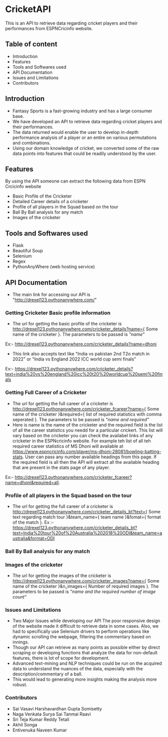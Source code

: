 # **CricketAPI**

This is an API to retrieve data regarding cricket players and their performances from ESPNCricinfo website.

## **Table of content**
- Introduction
- Features
- Tools and Softwares used
- API Documentation
- Issues and Limitations
- Contributors

## **Introduction**
- Fantasy Sports is a fast-growing industry and has a large consumer base.
- We have developed an API to retrieve data regarding cricket players and their performances.
- The data returned would enable the user to develop in-depth performance analysis of a player or an entire on various permutations and combinations.
- Using our domain knowledge of cricket, we converted some of the raw data points into features that could be readily understood by the user.


## **Features**
By using the API someone can extract the following data from ESPN Crcicinfo website

- Basic Profile of the Cricketer
- Detailed Career details of a cricketer
- Profile of all players in the Squad based on the tour
- Ball By Ball analysis for any match
- Images of the cricketer



## **Tools and Softwares used**
- Flask
- Beautiful Soup
- Selenium
- Regex
- PythonAnyWhere (web hosting service)

## **API Documentation**
- The main link for accessing our API is "http://drexel123.pythonanywhere.com/"
### Getting Cricketer Basic profile information
- The url for getting the basic profile of the cricketer is http://drexel123.pythonanywhere.com/cricketer_details?name={ Some name of the cricketer }.
The parameters to be passed is *"name"*

Ex:- http://drexel123.pythonanywhere.com/cricketer_details?name=dhoni

- This link also accepts text like "India vs pakistan 2nd T2o match in 2022" or "India vs England 2022 ICC world cup semi finals" 

Ex:- https://drexel123.pythonanywhere.com/cricketer_details?text=india%20vs%20england%20icc%20t20%20worldcup%20semi%20finals

### Getting Full Career of a Cricketer
- The url for getting the full career of a cricketer is http://drexel123.pythonanywhere.com/cricketer_fcareer?name={ Some name of the cricketer }&required={ list of required statistics with comma seperated }.
The parameters to be passed is *"name and required"*
- Here is name is the name of the cricketer and the required field is the list of all the career statistics you needd for a particular crickert. This list will vary based on the cricketer you can check the availabel links of any cricketer in the ESPNcricinfo website. For example teh list of all teh required career statistics of MS Dhoni will available at https://www.espncricinfo.com/player/ms-dhoni-28081/bowling-batting-stats. User can pass any number available headings from this page. If the required field is all then the API will extract all the available heading that are present in the stats page of any player.

Ex:- http://drexel123.pythonanywhere.com/cricketer_fcareer?name=dhoni&required=all.

### Profile of all players in the Squad based on the tour
- The url for getting the full career of a cricketer is http://drexel123.pythonanywhere.com/cricketer_details_bt?text={ Some text regarding match tour }&team_name={ team name }&fomat={ format of the match }.
Ex :- https://drexel123.pythonanywhere.com/cricketer_details_bt?text=India%20tour%20of%20Australia%202018%20ODI&team_name=australia&format=ODI

### Ball By Ball analysis for any match

### Images of the cricketer
- The url for getting the images of the cricketer is http://drexel123.pythonanywhere.com/cricketer_images?name={ Some name of the cricketer }&n_images={ Number of required images }.
The parameters to be passed is *"name and the required number of image count"*


### Issues and Limitations
- Two Major Issues while developing our API
The poor responsive design of the website made it difficult to retrieve data in some cases.
Also, we had to specifically use Selenium drivers to perform operations like dynamic scrolling the webpage, filtering the commentary based on innings.
- Though our API can retrieve as many points as possible either by direct scraping or developing functions that analyze the data for non-default features, there is lot of scope for development.
- Advanced text-mining and NLP techniques could be run on the acquired data to understand the nuances of the data, especially with the description/commentary of a ball.
- This would lead to generating more insights making the analysis more robust.





### Contributors
- Sai Vasavi Harshavardhan Gupta Somisetty
- Naga Venkata Surya Sai Tanmai Raavi
- Sri Teja Kumar Reddy Tetali
- Akhil Songa
- Entivenuka Naveen Kumar

